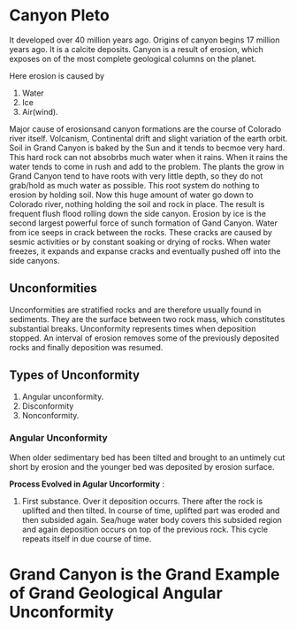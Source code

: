 # Canyon Pleto

It developed over 40 million years ago. Origins of canyon begins 17 million years ago. It is a calcite deposits. Canyon is a result of erosion, which exposes on of the most complete geological columns on the planet. 

Here erosion is caused by 

1. Water
2. Ice
3. Air(wind).

Major cause of erosionsand canyon formations are the course of Colorado river itself.  Volcanism, Continental drift and slight variation of the earth orbit.
Soil in Grand Canyon is baked by the Sun and it tends to becmoe very hard. This hard rock can not absobrbs much water when it rains. When it rains the water tends to come in rush and add to the problem. The plants the grow in Grand Canyon tend to have roots with very little depth, so they do not grab/hold as much water as possible. This root system do nothing to erosion by holding soil. Now this huge amount of water go down to Colorado river, nothing holding the soil and rock in place. The result is frequent flush flood rolling down the side canyon. Erosion by ice is the second largest powerful force of sunch formation of Gand Canyon. Water from ice seeps in crack between the rocks. These cracks are caused by sesmic activities or by constant soaking or drying of rocks. When water freezes, it expands and expanse cracks and eventually pushed off into the side canyons.

## Unconformities
Unconformities are stratified rocks and are therefore usually found in sediments. They are the surface between two rock mass, which constitutes substantial breaks. Unconformity represents times when deposition stopped. An interval of erosion removes some of the previously deposited rocks and finally deposition was resumed. 

## Types of Unconformity
1. Angular unconformity.
2. Disconformity
3. Nonconformity.

### Angular Unconformity
When older sedimentary bed has been tilted and brought to an untimely cut short by erosion and the younger bed was deposited by erosion surface. 

**Process Evolved in Agular Uncorformity** : 
1. First substance. Over it deposition occurrs. There after the rock is uplifted and then tilted. In course of time, uplifted part was eroded and then subsided again.  Sea/huge water body covers this subsided region and again deposition occurs on top of the previous rock. This cycle repeats itself in due course of time. 



# Grand Canyon is the Grand Example of Grand Geological Angular Unconformity

